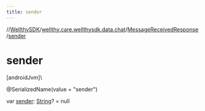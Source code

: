 ```yaml
---
title: sender
---
```

//[WellthySDK](../../../index.html)/[wellthy.care.wellthysdk.data.chat](../index.html)/[MessageReceivedResponse](index.html)/[sender](sender.html)



# sender



[androidJvm]\




@SerializedName(value = "sender")



var [sender](sender.html): [String](https://kotlinlang.org/api/latest/jvm/stdlib/kotlin/-string/index.html)? = null




